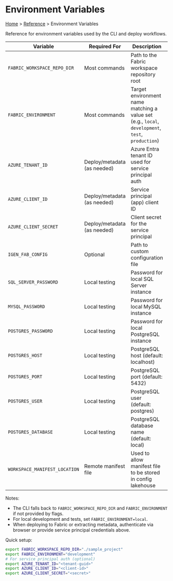 # Environment Variables

[Home](../index.md) > [Reference](environment-variables.md) > Environment Variables

Reference for environment variables used by the CLI and deploy workflows.

| Variable | Required For | Description | Example |
|----------|--------------|-------------|---------|
| `FABRIC_WORKSPACE_REPO_DIR` | Most commands | Path to the Fabric workspace repository root | `./sample_project` |
| `FABRIC_ENVIRONMENT` | Most commands | Target environment name matching a value set (e.g., `local`, `development`, `test`, `production`) | `development` |
| `AZURE_TENANT_ID` | Deploy/metadata (as needed) | Azure Entra tenant ID used for service principal auth | `11111111-2222-3333-4444-555555555555` |
| `AZURE_CLIENT_ID` | Deploy/metadata (as needed) | Service principal (app) client ID | `aaaaaaaa-bbbb-cccc-dddd-eeeeeeeeeeee` |
| `AZURE_CLIENT_SECRET` | Deploy/metadata (as needed) | Client secret for the service principal | `…` |
| `IGEN_FAB_CONFIG` | Optional | Path to custom configuration file | `./config/custom.yml` |
| `SQL_SERVER_PASSWORD` | Local testing | Password for local SQL Server instance | `YourStrong!Passw0rd` |
| `MYSQL_PASSWORD` | Local testing | Password for local MySQL instance | `password` |
| `POSTGRES_PASSWORD` | Local testing | Password for local PostgreSQL instance | `postgres` |
| `POSTGRES_HOST` | Local testing | PostgreSQL host (default: localhost) | `localhost` |
| `POSTGRES_PORT` | Local testing | PostgreSQL port (default: 5432) | `5432` |
| `POSTGRES_USER` | Local testing | PostgreSQL user (default: postgres) | `postgres` |
| `POSTGRES_DATABASE` | Local testing | PostgreSQL database name (default: local) | `local` |
| `WORKSPACE_MANIFEST_LOCATION` | Remote manifest file | Used to allow manifest file to be stored in config lakehouse | `config_lakehouse`, `local` |

Notes:
- The CLI falls back to `FABRIC_WORKSPACE_REPO_DIR` and `FABRIC_ENVIRONMENT` if not provided by flags.
- For local development and tests, set `FABRIC_ENVIRONMENT=local`.
- When deploying to Fabric or extracting metadata, authenticate via browser or provide service principal credentials above.

Quick setup:

```bash
export FABRIC_WORKSPACE_REPO_DIR="./sample_project"
export FABRIC_ENVIRONMENT="development"
# For service principal auth (optional)
export AZURE_TENANT_ID="<tenant-guid>"
export AZURE_CLIENT_ID="<client-id>"
export AZURE_CLIENT_SECRET="<secret>"
```

